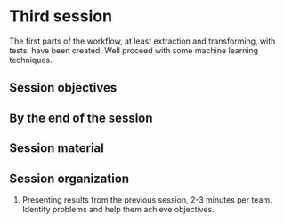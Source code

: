 # Third session

The first parts of the workflow, at least extraction and transforming, with
tests, have been created. Well proceed with some machine learning techniques.

## Session objectives

## By the end of the session

## Session material

## Session organization

1. Presenting results from the previous session, 2-3 minutes per
   team. Identify  problems and help them achieve objectives.
